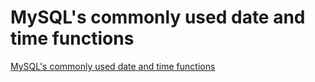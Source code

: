 # MySQL's commonly used date and time functions
[MySQL's commonly used date and time functions](https://aiwithcloud.com/2022/09/16/mysqls_commonly_used_date_and_time_functions/)